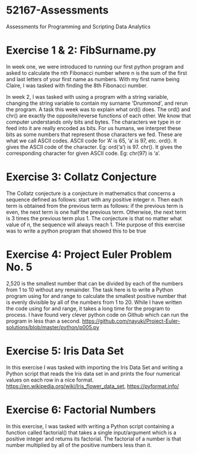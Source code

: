 # 52167-Assessments
Assessments for Programming and Scripting Data Analytics

# Exercise 1 & 2: FibSurname.py
In week one, we were introduced to running our first python program and asked to calculate the nth Fibonacci number where n is the sum of the first and last letters of your first name as numbers.  With my first name being Claire, I was tasked with finding the 8th Fibonacci number.

In week 2, I was tasked with using a program with a string variable, changing the string variable to contain my surname 'Drummond', and rerun the program.  A task this week was to explain what ord() does. The ord() and chr() are exactly the opposite/reverse functions of each other.  We know that computer understands only bits and bytes. The characters we type in or feed into it are really encoded as bits. For us humans, we interpret these bits as some numbers that represent those characters we fed. These are what we call ASCII codes.  ASCII code for ‘A’ is 65, ‘a’ is 97, etc. ord().  It gives the ASCII code of the character.  Eg: ord(‘a’) is 97. chr(). It gives the corresponding character for given ASCII code. Eg: chr(97) is ‘a’.

# Exercise 3: Collatz Conjecture
The Collatz conjecture is a conjecture in mathematics that concerns a sequence defined as follows: start with any positive integer n. Then each term is obtained from the previous term as follows: if the previous term is even, the next term is one half the previous term. Otherwise, the next term is 3 times the previous term plus 1. The conjecture is that no matter what value of n, the sequence will always reach 1.  THe purpose of this exercise was to write a python program that showed this to be true

# Exercise 4: Project Euler Problem No. 5
2,520 is the smallest number that can be divided by each of the numbers from 1 to 10 without any remainder.  The task here is to write a Python program using for and range to calculate the smallest positive number that is evenly divisible by all of the numbers from 1 to 20.
While I have written the code using for and range, it takes a long time for the program to process.  I have found very clever python code on Github which can run the program in less than a second. https://github.com/nayuki/Project-Euler-solutions/blob/master/python/p005.py

# Exercise 5: Iris Data Set
In this exercise I was tasked with importing the Iris Data Set and writing a Python script that reads the Iris data set in and prints the four numerical values on each row in a nice format. https://en.wikipedia.org/wiki/Iris_flower_data_set, https://pyformat.info/

# Exercise 6: Factorial Numbers
In this exercise, I was tasked with writing a Python script containing a function called factorial() that takes a single input/argument which is a positive integer and returns its factorial.   The factorial of a number is that number multiplied by all of the positive numbers less than it.
